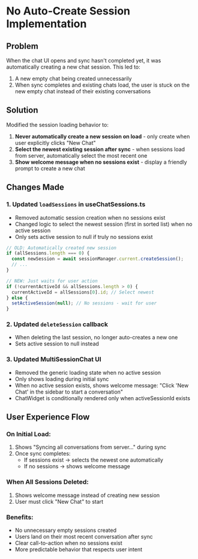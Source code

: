 # No Auto-Create Session Implementation

## Problem

When the chat UI opens and sync hasn't completed yet, it was automatically creating a new chat session. This led to:

1. A new empty chat being created unnecessarily
2. When sync completes and existing chats load, the user is stuck on the new empty chat instead of their existing conversations

## Solution

Modified the session loading behavior to:

1. **Never automatically create a new session on load** - only create when user explicitly clicks "New Chat"
2. **Select the newest existing session after sync** - when sessions load from server, automatically select the most recent one
3. **Show welcome message when no sessions exist** - display a friendly prompt to create a new chat

## Changes Made

### 1. Updated `loadSessions` in useChatSessions.ts

- Removed automatic session creation when no sessions exist
- Changed logic to select the newest session (first in sorted list) when no active session
- Only sets active session to null if truly no sessions exist

```typescript
// OLD: Automatically created new session
if (allSessions.length === 0) {
  const newSession = await sessionManager.current.createSession();
  // ...
}

// NEW: Just waits for user action
if (!currentActiveId && allSessions.length > 0) {
  currentActiveId = allSessions[0].id; // Select newest
} else {
  setActiveSession(null); // No sessions - wait for user
}
```

### 2. Updated `deleteSession` callback

- When deleting the last session, no longer auto-creates a new one
- Sets active session to null instead

### 3. Updated MultiSessionChat UI

- Removed the generic loading state when no active session
- Only shows loading during initial sync
- When no active session exists, shows welcome message: "Click 'New Chat' in the sidebar to start a conversation"
- ChatWidget is conditionally rendered only when activeSessionId exists

## User Experience Flow

### On Initial Load:

1. Shows "Syncing all conversations from server..." during sync
2. Once sync completes:
   - If sessions exist → selects the newest one automatically
   - If no sessions → shows welcome message

### When All Sessions Deleted:

1. Shows welcome message instead of creating new session
2. User must click "New Chat" to start

### Benefits:

- No unnecessary empty sessions created
- Users land on their most recent conversation after sync
- Clear call-to-action when no sessions exist
- More predictable behavior that respects user intent
